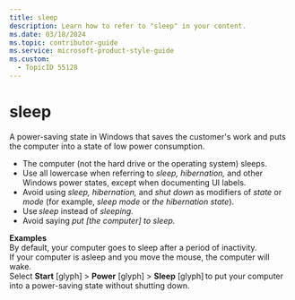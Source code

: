 ```yaml
---
title: sleep
description: Learn how to refer to "sleep" in your content.
ms.date: 03/18/2024
ms.topic: contributor-guide
ms.service: microsoft-product-style-guide
ms.custom:
  - TopicID 55128
---
```



# sleep

A power-saving state in Windows that saves the customer's work and puts the computer into a state of low power consumption.

- The computer (not the hard drive or the operating system) sleeps.
- Use all lowercase when referring to *sleep, hibernation,* and other Windows power states, except when documenting UI labels.
- Avoid using *sleep, hibernation,* and *shut down* as modifiers of *state* or *mode* (for example, *sleep mode* or *the hibernation state*).
- Use *sleep* instead of *sleeping.*
- Avoid saying *put [the computer] to sleep.*

**Examples**  
By default, your computer goes to sleep after a period of inactivity.  
If your computer is asleep and you move the mouse, the computer will wake.  
Select **Start** [glyph] > **Power** [glyph] > **Sleep** [glyph] to put your computer into a power-saving state without shutting down.


